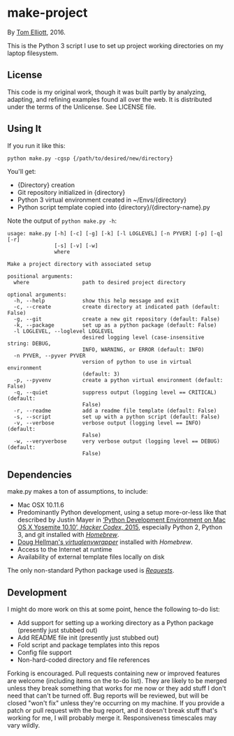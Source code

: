 # make-project

By [Tom Elliott](http://www.paregorios.org/), 2016.

This is the Python 3 script I use to set up project working directories on my laptop filesystem. 


## License

This code is my original work, though it was built partly by analyzing, adapting, and refining examples found all over the web. It is distributed under the terms of the Unlicense. See LICENSE file.


## Using It

If you run it like this:

```python make.py -cgsp {/path/to/desired/new/directory}```

You'll get:

 * {Directory} creation
 * Git repository initialized in {directory}
 * Python 3 virtual environment created in ~/Envs/{directory}
 * Python script template copied into {directory}/{directory-name}.py

Note the output of ```python make.py -h```:

```
usage: make.py [-h] [-c] [-g] [-k] [-l LOGLEVEL] [-n PYVER] [-p] [-q] [-r]
               [-s] [-v] [-w]
               where

Make a project directory with associated setup

positional arguments:
  where                 path to desired project directory

optional arguments:
  -h, --help            show this help message and exit
  -c, --create          create directory at indicated path (default: False)
  -g, --git             create a new git repository (default: False)
  -k, --package         set up as a python package (default: False)
  -l LOGLEVEL, --loglevel LOGLEVEL
                        desired logging level (case-insensitive string: DEBUG,
                        INFO, WARNING, or ERROR (default: INFO)
  -n PYVER, --pyver PYVER
                        version of python to use in virtual environment
                        (default: 3)
  -p, --pyvenv          create a python virtual environment (default: False)
  -q, --quiet           suppress output (logging level == CRITICAL) (default:
                        False)
  -r, --readme          add a readme file template (default: False)
  -s, --script          set up with a python script (default: False)
  -v, --verbose         verbose output (logging level == INFO) (default:
                        False)
  -w, --veryverbose     very verbose output (logging level == DEBUG) (default:
                        False)
```


## Dependencies

make.py makes a ton of assumptions, to include:

 * Mac OSX 10.11.6
 * Predominantly Python development, using a setup more-or-less like that described by Justin Mayer in  [‘Python Development Environment on Mac OS X Yosemite 10.10’, *Hacker Codex,* 2015](http://hackercodex.com/guide/python-development-environment-on-mac-osx/), especially Python 2, Python 3, and git installed with [*Homebrew*](http://brew.sh/).
 * [Doug Hellman's *virtualenvwrapper*](http://virtualenvwrapper.readthedocs.io/en/latest/) installed with *Homebrew*.
 * Access to the Internet at runtime
 * Availability of external template files locally on disk

The only non-standard Python package used is [*Requests*](http://docs.python-requests.org/en/master/).


## Development

I might do more work on this at some point, hence the following to-do list:

 * Add support for setting up a working directory as a Python package (presently just stubbed out)
 * Add README file init (presently just stubbed out)
 * Fold script and package templates into this repos
 * Config file support
 * Non-hard-coded directory and file references

Forking is encouraged. Pull requests containing new or improved features are welcome (including items on the to-do list). They are likely to be merged unless they break something that works for me now or they add stuff I don't need that can't be turned off. Bug reports will be reviewed, but will be closed "won't fix" unless they're occurring on my machine. If you provide a patch or pull request with the bug report, and it doesn't break stuff that's working for me, I will probably merge it. Responsiveness timescales may vary wildly.





